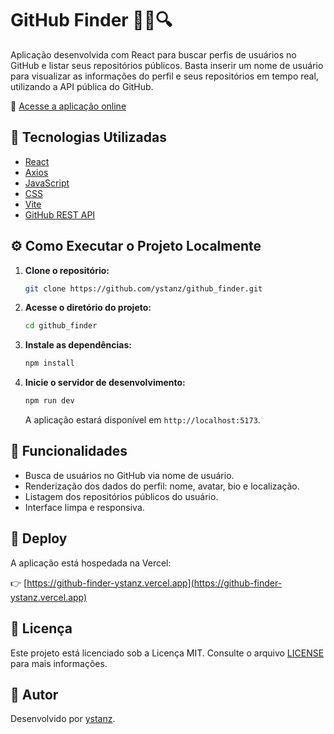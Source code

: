 # GitHub Finder 🧑‍💻🔍

Aplicação desenvolvida com React para buscar perfis de usuários no GitHub e listar seus repositórios públicos. Basta inserir um nome de usuário para visualizar as informações do perfil e seus repositórios em tempo real, utilizando a API pública do GitHub.

🔗 [Acesse a aplicação online](https://github-finder-ystanz.vercel.app)

## 🧰 Tecnologias Utilizadas

- [React](https://reactjs.org/)
- [Axios](https://axios-http.com/)
- [JavaScript](https://developer.mozilla.org/pt-BR/docs/Web/JavaScript)
- [CSS](https://developer.mozilla.org/pt-BR/docs/Web/CSS)
- [Vite](https://vitejs.dev/)
- [GitHub REST API](https://docs.github.com/pt/rest)

## ⚙️ Como Executar o Projeto Localmente

1. **Clone o repositório:**

   ```bash
   git clone https://github.com/ystanz/github_finder.git
   ```

2. **Acesse o diretório do projeto:**

   ```bash
   cd github_finder
   ```

3. **Instale as dependências:**

   ```bash
   npm install
   ```

4. **Inicie o servidor de desenvolvimento:**

   ```bash
   npm run dev
   ```

   A aplicação estará disponível em `http://localhost:5173`.

## 🔎 Funcionalidades

- Busca de usuários no GitHub via nome de usuário.
- Renderização dos dados do perfil: nome, avatar, bio e localização.
- Listagem dos repositórios públicos do usuário.
- Interface limpa e responsiva.

## 🚀 Deploy

A aplicação está hospedada na Vercel:

👉 [https://github-finder-ystanz.vercel.app](https://github-finder-ystanz.vercel.app)

## 📄 Licença

Este projeto está licenciado sob a Licença MIT. Consulte o arquivo [LICENSE](LICENSE) para mais informações.

## 👤 Autor

Desenvolvido por [ystanz](https://github.com/ystanz).
